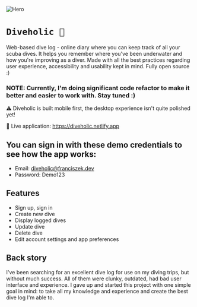 ![Hero](https://github.com/franekostrowski/diveholic/blob/main/screenshots/hero.png)

# `Diveholic 🤿`
Web-based dive log - online diary where you can keep track of all your scuba dives. It helps you remember where you've been underwater and how you're improving as a diver. Made with all the best practices regarding user experience, accessibility and usability kept in mind. Fully open source :)

### NOTE: Currently, I'm doing significant code refactor to make it better and easier to work with. Stay tuned :)

⚠️ Diveholic is built mobile first, the desktop experience isn't quite polished yet!

🔴 Live application: https://diveholic.netlify.app

## You can sign in with these demo credentials to see how the app works:
- Email: diveholic@franciszek.dev
- Password: Demo123

## Features
- Sign up, sign in
- Create new dive
- Display logged dives
- Update dive
- Delete dive
- Edit account settings and app preferences

## Back story

I've been searching for an excellent dive log for use on my diving trips, but without much success. All of them were clunky, outdated, had bad user interface and experience. I gave up and started this project with one simple goal in mind: to take all my knowledge and experience and create the best dive log I'm able to.
